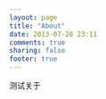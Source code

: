 ```yaml
---
layout: page
title: "About"
date: 2013-07-28 23:11
comments: true
sharing: false
footer: true
---
```

测试关于
